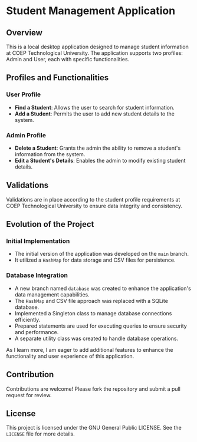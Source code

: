 # Student Management Application

## Overview

This is a local desktop application designed to manage student information at COEP Technological University. The application supports two profiles: Admin and User, each with specific functionalities.

## Profiles and Functionalities

### User Profile

- **Find a Student**: Allows the user to search for student information.
- **Add a Student**: Permits the user to add new student details to the system.

### Admin Profile

- **Delete a Student**: Grants the admin the ability to remove a student's information from the system.
- **Edit a Student's Details**: Enables the admin to modify existing student details.

## Validations

Validations are in place according to the student profile requirements at COEP Technological University to ensure data integrity and consistency.

## Evolution of the Project

### Initial Implementation

- The initial version of the application was developed on the `main` branch.
- It utilized a `HashMap` for data storage and CSV files for persistence.

### Database Integration

- A new branch named `database` was created to enhance the application's data management capabilities.
- The `HashMap` and CSV file approach was replaced with a SQLite database.
- Implemented a Singleton class to manage database connections efficiently.
- Prepared statements are used for executing queries to ensure security and performance.
- A separate utility class was created to handle database operations.

As I learn more, I am eager to add additional features to enhance the functionality and user experience of this application.

## Contribution

Contributions are welcome! Please fork the repository and submit a pull request for review.

## License

This project is licensed under the GNU General Public LICENSE. See the `LICENSE` file for more details.